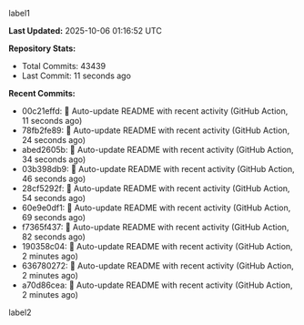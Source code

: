 
label1 
<!-- ACTIVITY_START -->
**Last Updated:** 2025-10-06 01:16:52 UTC

**Repository Stats:**
- Total Commits: 43439
- Last Commit: 11 seconds ago

**Recent Commits:**
- 00c21effd: 🤖 Auto-update README with recent activity (GitHub Action, 11 seconds ago)
- 78fb2fe89: 🤖 Auto-update README with recent activity (GitHub Action, 24 seconds ago)
- abed2605b: 🤖 Auto-update README with recent activity (GitHub Action, 34 seconds ago)
- 03b398db9: 🤖 Auto-update README with recent activity (GitHub Action, 46 seconds ago)
- 28cf5292f: 🤖 Auto-update README with recent activity (GitHub Action, 54 seconds ago)
- 60e9e0df1: 🤖 Auto-update README with recent activity (GitHub Action, 69 seconds ago)
- f7365f437: 🤖 Auto-update README with recent activity (GitHub Action, 82 seconds ago)
- 190358c04: 🤖 Auto-update README with recent activity (GitHub Action, 2 minutes ago)
- 636780272: 🤖 Auto-update README with recent activity (GitHub Action, 2 minutes ago)
- a70d86cea: 🤖 Auto-update README with recent activity (GitHub Action, 2 minutes ago)
<!-- ACTIVITY_END -->

label2
